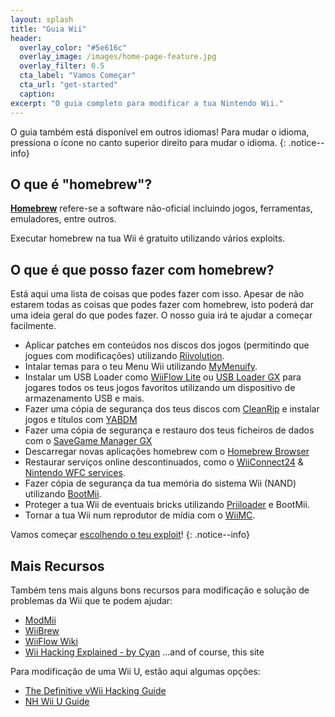 ```yaml
---
layout: splash
title: "Guia Wii"
header:
  overlay_color: "#5e616c"
  overlay_image: /images/home-page-feature.jpg
  overlay_filter: 0.5
  cta_label: "Vamos Começar"
  cta_url: "get-started"
  caption:
excerpt: "O guia completo para modificar a tua Nintendo Wii."
---
```


O guia também está disponível em outros idiomas! Para mudar o idioma, pressiona o ícone no canto superior direito para mudar o idioma.
{: .notice--info}

## O que é "homebrew"?

[**Homebrew**](https://en.wikipedia.org/wiki/Homebrew_(video_games)) refere-se a software não-oficial incluindo jogos, ferramentas, emuladores, entre outros.

Executar homebrew na tua Wii é gratuito utilizando vários exploits.

## O que é que posso fazer com homebrew?

Está aqui uma lista de coisas que podes fazer com isso. Apesar de não estarem todas as coisas que podes fazer com homebrew, isto poderá dar uma ideia geral do que podes fazer. O nosso guia irá te ajudar a começar facilmente.

- Aplicar patches em conteúdos nos discos dos jogos (permitindo que jogues com modificações) utilizando [Riivolution](http://www.wiibrew.org/wiki/Riivolution).
- Intalar temas para o teu Menu Wii utilizando [MyMenuify](themes).
- Instalar um USB Loader como [WiiFlow Lite](https://gbatemp.net/threads/wiiflow-lite.422685/) ou [USB Loader GX](usbloadergx) para jogares todos os teus jogos favoritos utilizando um dispositivo de armazenamento USB e mais.
- Fazer uma cópia de segurança dos teus discos com [CleanRip](/dump-games) e instalar jogos e títulos com [YABDM](dump-wads)
- Fazer uma cópia de segurança e restauro dos teus ficheiros de dados com o [SaveGame Manager GX](https://wiidatabase.de/downloads/wii-tools/savegame-manager-gx-beta/)
- Descarregar novas aplicações homebrew com o [Homebrew Browser](hbb)
- Restaurar serviços online descontinuados, como o [WiiConnect24](riiconnect24) & [Nintendo WFC services](wiimmfi).
- Fazer cópia de segurança da tua memória do sistema Wii (NAND) utilizando [BootMii](http://bootmii.org).
- Proteger a tua Wii de eventuais bricks utilizando [Priiloader](priiloader) e BootMii.
- Tornar a tua Wii num reprodutor de mídia com o [WiiMC](http://www.wiimc.org/).

Vamos começar [escolhendo o teu exploit](get-started)!
{: .notice--info}

## Mais Recursos

Também tens mais alguns bons recursos para modificação e solução de problemas da Wii que te podem ajudar:

- [ModMii](http://xflak.com/)
- [WiiBrew](https://wiibrew.org/)
- [WiiFlow Wiki](https://sites.google.com/site/wiiflowiki4/)
- [Wii Hacking Explained - by Cyan](https://gbatemp.net/threads/wii-hacking-explained.501605/) ...and of course, this site

Para modificação de uma Wii U, estão aqui algumas opções:
- [The Definitive vWii Hacking Guide](https://gbatemp.net/threads/the-definitive-vwii-hacking-guide.425852/)
- [NH Wii U Guide](https://wiiuguide.xyz)
